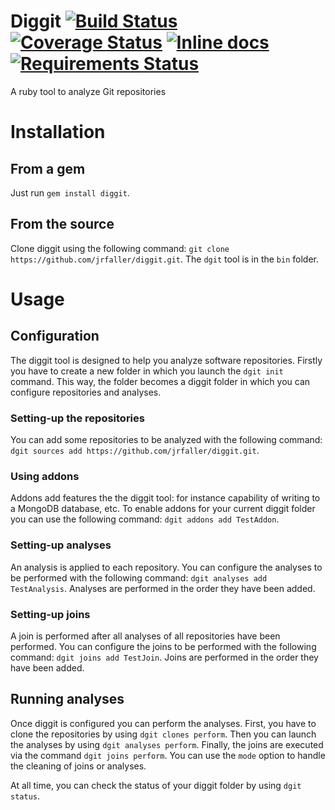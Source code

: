 # Diggit [![Build Status](https://travis-ci.org/jrfaller/diggit.svg?branch=master)](https://travis-ci.org/jrfaller/diggit) [![Coverage Status](https://coveralls.io/repos/jrfaller/diggit/badge.svg?branch=master)](https://coveralls.io/r/jrfaller/diggit?branch=master) [![Inline docs](http://inch-ci.org/github/jrfaller/diggit.svg?branch=master)](http://inch-ci.org/github/jrfaller/diggit) [![Requirements Status](https://requires.io/github/jrfaller/diggit/requirements.svg?branch=master)](https://requires.io/github/jrfaller/diggit/requirements/?branch=master)

A ruby tool to analyze Git repositories

# Installation

## From a gem

Just run `gem install diggit`.

## From the source

Clone diggit using the following command: `git clone https://github.com/jrfaller/diggit.git`. The `dgit` tool is in the `bin` folder.

# Usage

## Configuration

The diggit tool is designed to help you analyze software repositories. Firstly you have to create a new folder in which you launch the `dgit init` command. This way, the folder becomes a diggit folder in which you can configure repositories and analyses.

### Setting-up the repositories

You can add some repositories to be analyzed with the following command: `dgit sources add https://github.com/jrfaller/diggit.git`.

### Using addons

Addons add features the the diggit tool: for instance capability of writing to a MongoDB database, etc. To enable addons for your current diggit folder you can use the following command: `dgit addons add TestAddon`.

### Setting-up analyses

An analysis is applied to each repository. You can configure the analyses to be performed with the following command: `dgit analyses add TestAnalysis`. Analyses are performed in the order they have been added.

### Setting-up joins

A join is performed after all analyses of all repositories have been performed. You can configure the joins to be performed with the following command: `dgit joins add TestJoin`. Joins are performed in the order they have been added.

## Running analyses

Once diggit is configured you can perform the analyses. First, you have to clone the repositories by using `dgit clones perform`. Then you can launch the analyses by using `dgit analyses perform`. Finally, the joins are executed via the command `dgit joins perform`. You can use the `mode` option to handle the cleaning of joins or analyses.

At all time, you can check the status of your diggit folder by using `dgit status`.
